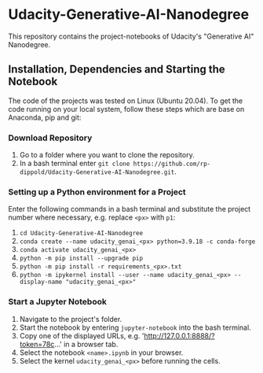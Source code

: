# Udacity-Generative-AI-Nanodegree
This repository contains the project-notebooks of Udacity's "Generative AI" Nanodegree.

## Installation, Dependencies and Starting the Notebook
The code of the projects was tested on Linux (Ubuntu 20.04). To get the code running on your local system, follow these steps which are base on Anaconda, pip and git:

### Download Repository
1. Go to a folder where you want to clone the repository.
2. In a bash terminal enter `git clone https://github.com/rp-dippold/Udacity-Generative-AI-Nanodegree.git`.

### Setting up a Python environment for a Project
Enter the following commands in a bash terminal and substitute the project number where necessary, e.g. replace `<px>` with `p1`:
1. `cd Udacity-Generative-AI-Nanodegree`
2. `conda create --name udacity_genai_<px> python=3.9.18 -c conda-forge`
3. `conda activate udacity_genai_<px>`
4. `python -m pip install --upgrade pip`
5. `python -m pip install -r requirements_<px>.txt`
7. `python -m ipykernel install --user --name udacity_genai_<px> --display-name "udacity_genai_<px>"`

### Start a Jupyter Notebook
1. Navigate to the project's folder.
2. Start the notebook by entering `jupyter-notebook` into the bash terminal.
3. Copy one of the displayed URLs, e.g. 'http://127.0.0.1:8888/?token=78c...' in a browser tab.
4. Select the notebook `<name>.ipynb` in your browser.
5. Select the kernel `udacity_genai_<px>` before running the cells.
